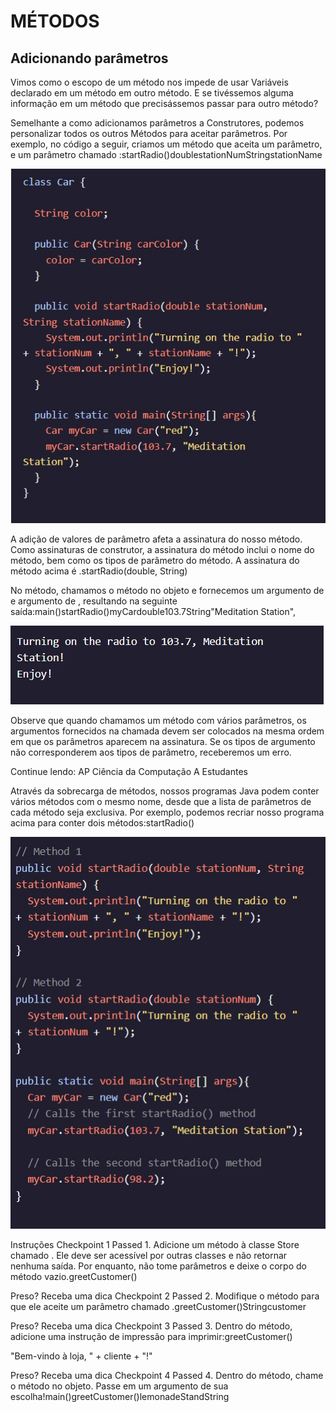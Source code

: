 <h1>MÉTODOS</h1>

<h2>Adicionando parâmetros</h2>

<p>Vimos como o escopo de um método nos impede de usar Variáveis declarado em um método em outro método. E se tivéssemos alguma informação em um método que precisássemos passar para outro método?

Semelhante a como adicionamos parâmetros a Construtores, podemos personalizar todos os outros Métodos para aceitar parâmetros. Por exemplo, no código a seguir, criamos um método que aceita um parâmetro, e um parâmetro chamado :startRadio()doublestationNumStringstationName</p>

<img src="java1.jpeg">

<p>A adição de valores de parâmetro afeta a assinatura do nosso método. Como assinaturas de construtor, a assinatura do método inclui o nome do método, bem como os tipos de parâmetro do método. A assinatura do método acima é .startRadio(double, String)

No método, chamamos o método no objeto e fornecemos um argumento de e argumento de , resultando na seguinte saída:main()startRadio()myCardouble103.7String"Meditation Station",
</p>

<img src="java2.jpeg">

<p>Observe que quando chamamos um método com vários parâmetros, os argumentos fornecidos na chamada devem ser colocados na mesma ordem em que os parâmetros aparecem na assinatura. Se os tipos de argumento não corresponderem aos tipos de parâmetro, receberemos um erro.

Continue lendo: AP Ciência da Computação A Estudantes

Através da sobrecarga de métodos, nossos programas Java podem conter vários métodos com o mesmo nome, desde que a lista de parâmetros de cada método seja exclusiva. Por exemplo, podemos recriar nosso programa acima para conter dois métodos:startRadio()
</p>

<img src="java3.jpeg">

<p>Instruções
Checkpoint 1 Passed
1.
Adicione um método à classe Store chamado . Ele deve ser acessível por outras classes e não retornar nenhuma saída. Por enquanto, não tome parâmetros e deixe o corpo do método vazio.greetCustomer()


Preso? Receba uma dica
Checkpoint 2 Passed
2.
Modifique o método para que ele aceite um parâmetro chamado .greetCustomer()Stringcustomer


Preso? Receba uma dica
Checkpoint 3 Passed
3.
Dentro do método, adicione uma instrução de impressão para imprimir:greetCustomer()

"Bem-vindo à loja,  " + cliente + "!"


Preso? Receba uma dica
Checkpoint 4 Passed
4.
Dentro do método, chame o método no objeto. Passe em um argumento de sua escolha!main()greetCustomer()lemonadeStandString
</p>